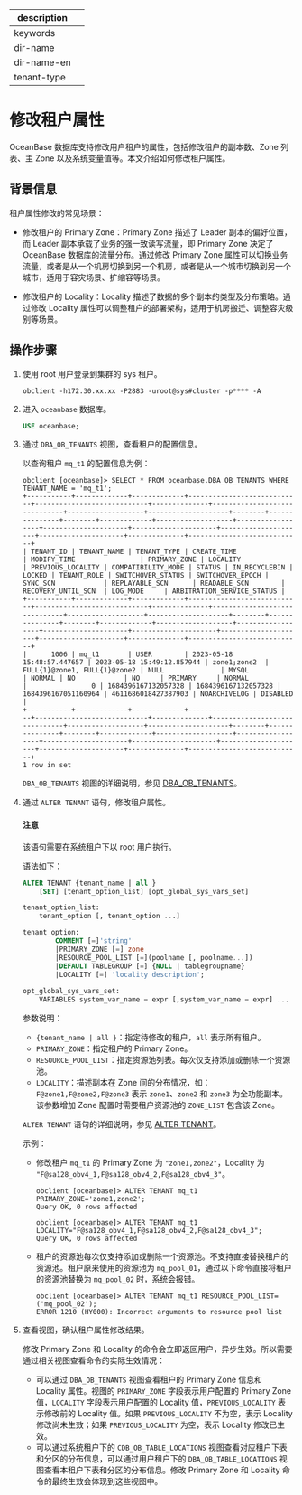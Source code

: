 |description||
|---|---|
|keywords||
|dir-name||
|dir-name-en||
|tenant-type||

# 修改租户属性

OceanBase 数据库支持修改用户租户的属性，包括修改租户的副本数、Zone 列表、主 Zone 以及系统变量值等。本文介绍如何修改租户属性。

## 背景信息

租户属性修改的常见场景：

* 修改租户的 Primary Zone：Primary Zone 描述了 Leader 副本的偏好位置，而 Leader 副本承载了业务的强一致读写流量，即 Primary Zone 决定了 OceanBase 数据库的流量分布。通过修改 Primary Zone 属性可以切换业务流量，或者是从一个机房切换到另一个机房，或者是从一个城市切换到另一个城市，适用于容灾场景、扩缩容等场景。

* 修改租户的 Locality：Locality 描述了数据的多个副本的类型及分布策略。通过修改 Locality 属性可以调整租户的部署架构，适用于机房搬迁、调整容灾级别等场景。

## 操作步骤

1. 使用 root 用户登录到集群的 sys 租户。

    ```shell
    obclient -h172.30.xx.xx -P2883 -uroot@sys#cluster -p**** -A
    ```

2. 进入 `oceanbase` 数据库。

    ```sql
    USE oceanbase;
    ```

3. 通过 `DBA_OB_TENANTS` 视图，查看租户的配置信息。

   以查询租户 `mq_t1` 的配置信息为例：

    ```shell
    obclient [oceanbase]> SELECT * FROM oceanbase.DBA_OB_TENANTS WHERE TENANT_NAME = 'mq_t1';
    +-----------+-------------+-------------+----------------------------+----------------------------+--------------+------------------------------+-------------------+--------------------+--------+---------------+--------+-------------+-------------------+------------------+---------------------+---------------------+---------------------+---------------------+--------------+----------------------------+
    | TENANT_ID | TENANT_NAME | TENANT_TYPE | CREATE_TIME                | MODIFY_TIME                | PRIMARY_ZONE | LOCALITY                     | PREVIOUS_LOCALITY | COMPATIBILITY_MODE | STATUS | IN_RECYCLEBIN | LOCKED | TENANT_ROLE | SWITCHOVER_STATUS | SWITCHOVER_EPOCH | SYNC_SCN            | REPLAYABLE_SCN      | READABLE_SCN        | RECOVERY_UNTIL_SCN  | LOG_MODE     | ARBITRATION_SERVICE_STATUS |
    +-----------+-------------+-------------+----------------------------+----------------------------+--------------+------------------------------+-------------------+--------------------+--------+---------------+--------+-------------+-------------------+------------------+---------------------+---------------------+---------------------+---------------------+--------------+----------------------------+
    |      1006 | mq_t1       | USER        | 2023-05-18 15:48:57.447657 | 2023-05-18 15:49:12.857944 | zone1;zone2  | FULL{1}@zone1, FULL{1}@zone2 | NULL              | MYSQL              | NORMAL | NO            | NO     | PRIMARY     | NORMAL            |                0 | 1684396167132057328 | 1684396167132057328 | 1684396167051160964 | 4611686018427387903 | NOARCHIVELOG | DISABLED                   |
    +-----------+-------------+-------------+----------------------------+----------------------------+--------------+------------------------------+-------------------+--------------------+--------+---------------+--------+-------------+-------------------+------------------+---------------------+---------------------+---------------------+---------------------+--------------+----------------------------+
    1 row in set
    ```

    `DBA_OB_TENANTS` 视图的详细说明，参见 [DBA_OB_TENANTS](../../../700.reference/700.system-views/300.system-view-of-sys-tenant/200.dictionary-view-of-sys-tenant/23100.o-dba_ob_tenants-of-sys-tenant.md)。

4. 通过 `ALTER TENANT` 语句，修改租户属性。

    <main id="notice" type='notice'>
     <h4>注意</h4>
     <p>该语句需要在系统租户下以 root 用户执行。</p>
    </main>

    语法如下：

    ```sql
    ALTER TENANT {tenant_name | all }
        [SET] [tenant_option_list] [opt_global_sys_vars_set]

    tenant_option_list:
        tenant_option [, tenant_option ...]

    tenant_option:
            COMMENT [=]'string' 
            |PRIMARY_ZONE [=] zone 
            |RESOURCE_POOL_LIST [=](poolname [, poolname...]) 
            |DEFAULT TABLEGROUP [=] {NULL | tablegroupname}
            |LOCALITY [=] 'locality description';
      
    opt_global_sys_vars_set:
        VARIABLES system_var_name = expr [,system_var_name = expr] ...
    ```

    参数说明：

    * `{tenant_name | all }`：指定待修改的租户，`all` 表示所有租户。
    * `PRIMARY_ZONE`：指定租户的 Primary Zone。
    * `RESOURCE_POOL_LIST`：指定资源池列表。每次仅支持添加或删除一个资源池。
    * `LOCALITY`：描述副本在 Zone 间的分布情况，如：`F@zone1,F@zone2,F@zone3` 表示 `zone1`、`zone2` 和 `zone3` 为全功能副本。该参数增加 Zone 配置时需要租户资源池的 `ZONE_LIST` 包含该 Zone。

    `ALTER TENANT` 语句的详细说明，参见 [ALTER TENANT](../../../700.reference/500.sql-reference/100.sql-syntax/100.system-tenants/500.alter-tenant.md)。

    示例：

    * 修改租户 `mq_t1` 的 Primary Zone 为 `"zone1,zone2"`，Locality 为 `"F@sa128_obv4_1,F@sa128_obv4_2,F@sa128_obv4_3"`。

        ```shell
        obclient [oceanbase]> ALTER TENANT mq_t1 PRIMARY_ZONE='zone1,zone2';
        Query OK, 0 rows affected

        obclient [oceanbase]> ALTER TENANT mq_t1 LOCALITY="F@sa128_obv4_1,F@sa128_obv4_2,F@sa128_obv4_3";
        Query OK, 0 rows affected
        ```

    * 租户的资源池每次仅支持添加或删除一个资源池。不支持直接替换租户的资源池。租户原来使用的资源池为 `mq_pool_01`，通过以下命令直接将租户的资源池替换为 `mq_pool_02` 时，系统会报错。

        ```shell
        obclient [oceanbase]> ALTER TENANT mq_t1 RESOURCE_POOL_LIST=('mq_pool_02');
        ERROR 1210 (HY000): Incorrect arguments to resource pool list
        ```

5. 查看视图，确认租户属性修改结果。

   修改 Primary Zone 和 Locality 的命令会立即返回用户，异步生效。所以需要通过相关视图查看命令的实际生效情况：

   * 可以通过 `DBA_OB_TENANTS` 视图查看租户的 Primary Zone 信息和 Locality 属性。视图的 `PRIMARY_ZONE` 字段表示用户配置的 Primary Zone 值，`LOCALITY` 字段表示用户配置的 Locality 值，`PREVIOUS_LOCALITY` 表示修改前的 Locality 值。如果 `PREVIOUS_LOCALITY` 不为空，表示 Locality 修改尚未生效；如果 `PREVIOUS_LOCALITY` 为空，表示 Locality 修改已生效。
   * 可以通过系统租户下的 `CDB_OB_TABLE_LOCATIONS` 视图查看对应租户下表和分区的分布信息，可以通过用户租户下的 `DBA_OB_TABLE_LOCATIONS` 视图查看本租户下表和分区的分布信息。修改 Primary Zone 和 Locality 命令的最终生效会体现到这些视图中。

